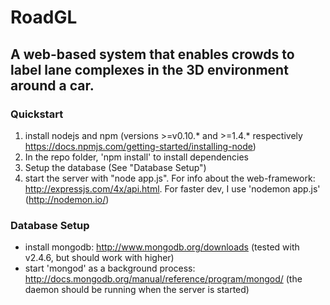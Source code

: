 # RoadGL

## A web-based system that enables crowds to label lane complexes in the 3D environment around a car.

### Quickstart
1. install nodejs and npm (versions >=v0.10.* and >=1.4.* respectively https://docs.npmjs.com/getting-started/installing-node)
2. In the repo folder, 'npm install' to install dependencies
3. Setup the database (See "Database Setup")
4. start the server with "node app.js". For info about the web-framework: http://expressjs.com/4x/api.html. For faster dev, I use 'nodemon app.js' (http://nodemon.io/)

### Database Setup
* install mongodb: http://www.mongodb.org/downloads (tested with v2.4.6, but should work with higher)
* start 'mongod' as a background process: http://docs.mongodb.org/manual/reference/program/mongod/ (the daemon should be running when the server is started)
